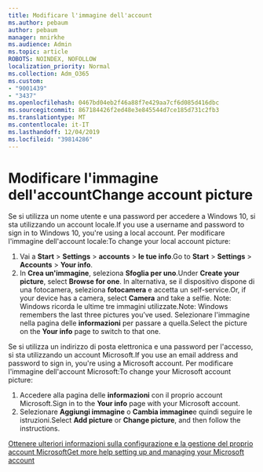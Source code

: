 ```yaml
---
title: Modificare l'immagine dell'account
ms.author: pebaum
author: pebaum
manager: mnirkhe
ms.audience: Admin
ms.topic: article
ROBOTS: NOINDEX, NOFOLLOW
localization_priority: Normal
ms.collection: Adm_O365
ms.custom:
- "9001439"
- "3437"
ms.openlocfilehash: 0467bd04eb2f46a88f7e429aa7cf6d085d416dbc
ms.sourcegitcommit: 867184426f2ed48e3e845544d7ce185d731c2fb3
ms.translationtype: MT
ms.contentlocale: it-IT
ms.lasthandoff: 12/04/2019
ms.locfileid: "39814286"
---
```

# <a name="change-account-picture"></a><span data-ttu-id="01a83-102">Modificare l'immagine dell'account</span><span class="sxs-lookup"><span data-stu-id="01a83-102">Change account picture</span></span>

<span data-ttu-id="01a83-103">Se si utilizza un nome utente e una password per accedere a Windows 10, si sta utilizzando un account locale.</span><span class="sxs-lookup"><span data-stu-id="01a83-103">If you use a username and password to sign in to Windows 10, you're using a local account.</span></span> <span data-ttu-id="01a83-104">Per modificare l'immagine dell'account locale:</span><span class="sxs-lookup"><span data-stu-id="01a83-104">To change your local account picture:</span></span>

1. <span data-ttu-id="01a83-105">Vai a **Start** > **Settings** > **accounts** > **le tue info**.</span><span class="sxs-lookup"><span data-stu-id="01a83-105">Go to **Start** > **Settings** > **Accounts** > **Your info**.</span></span>
2. <span data-ttu-id="01a83-106">In **Crea un'immagine**, seleziona **Sfoglia per uno**.</span><span class="sxs-lookup"><span data-stu-id="01a83-106">Under **Create your picture**, select **Browse for one**.</span></span> <span data-ttu-id="01a83-107">In alternativa, se il dispositivo dispone di una fotocamera, seleziona **fotocamera** e accetta un self-service.</span><span class="sxs-lookup"><span data-stu-id="01a83-107">Or, if your device has a camera, select **Camera** and take a selfie.</span></span> 
    <span data-ttu-id="01a83-108">Note: Windows ricorda le ultime tre immagini utilizzate.</span><span class="sxs-lookup"><span data-stu-id="01a83-108">Note: Windows remembers the last three pictures you’ve used.</span></span> <span data-ttu-id="01a83-109">Selezionare l'immagine nella pagina delle **informazioni** per passare a quella.</span><span class="sxs-lookup"><span data-stu-id="01a83-109">Select the picture on the **Your info** page to switch to that one.</span></span>

<span data-ttu-id="01a83-110">Se si utilizza un indirizzo di posta elettronica e una password per l'accesso, si sta utilizzando un account Microsoft.</span><span class="sxs-lookup"><span data-stu-id="01a83-110">If you use an email address and password to sign in, you're using a Microsoft account.</span></span> <span data-ttu-id="01a83-111">Per modificare l'immagine dell'account Microsoft:</span><span class="sxs-lookup"><span data-stu-id="01a83-111">To change your Microsoft account picture:</span></span>

1. <span data-ttu-id="01a83-112">Accedere alla pagina delle **informazioni** con il proprio account Microsoft.</span><span class="sxs-lookup"><span data-stu-id="01a83-112">Sign in to the **Your info** page with your Microsoft account.</span></span>
2. <span data-ttu-id="01a83-113">Selezionare **Aggiungi immagine** o **Cambia immagine**e quindi seguire le istruzioni.</span><span class="sxs-lookup"><span data-stu-id="01a83-113">Select **Add picture** or **Change picture**, and then follow the instructions.</span></span>

[<span data-ttu-id="01a83-114">Ottenere ulteriori informazioni sulla configurazione e la gestione del proprio account Microsoft</span><span class="sxs-lookup"><span data-stu-id="01a83-114">Get more help setting up and managing your Microsoft account</span></span>](https://support.microsoft.com/products/microsoft-account?category=manage-account)